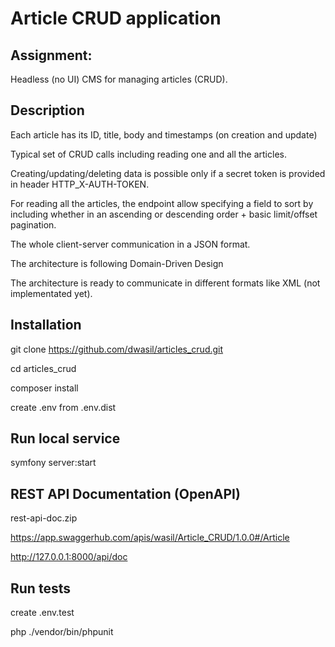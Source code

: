# Article CRUD application

## Assignment: 

Headless (no UI) CMS for managing articles (CRUD).

## Description

Each article has its ID, title, body and timestamps (on creation and update)

Typical set of CRUD calls including reading one and all the articles. 

Creating/updating/deleting data is possible only if a secret token is provided in header HTTP_X-AUTH-TOKEN.   

For reading all the articles, the endpoint allow specifying a field to sort by including whether in an ascending or descending order + basic limit/offset pagination.

The whole client-server communication in a JSON format. 

The architecture is following Domain-Driven Design

The architecture is ready to communicate in different formats like XML (not implementated yet). 

## Installation
git clone https://github.com/dwasil/articles_crud.git

cd articles_crud

composer install

create .env from .env.dist

## Run local service

symfony server:start


## REST API Documentation (OpenAPI)

rest-api-doc.zip

https://app.swaggerhub.com/apis/wasil/Article_CRUD/1.0.0#/Article

http://127.0.0.1:8000/api/doc


## Run tests

create .env.test

php ./vendor/bin/phpunit
